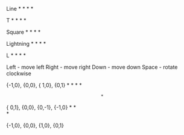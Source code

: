 Line    * * * *

T       * * *
          *

Square  * *
        * *

Lightning   *
            * *
              *

L       *
        *
        * * 


Left - move left
Right - move right
Down - move down
Space - rotate clockwise



{-1,0}, {0,0}, { 1,0}, {0,1}         * * *
                                       *

                                       *
{ 0,1}, {0,0}, {0,-1}, {-1,0}        * *                                       
                                       *

{-1,0}, {0,0}, {1,0}, {0,1}
